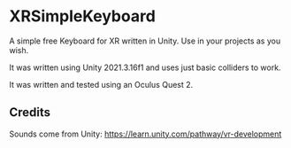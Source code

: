 # XRSimpleKeyboard
A simple free Keyboard for XR written in Unity. Use in your projects as you wish.

It was written using Unity 2021.3.16f1 and uses just basic colliders to work.

It was written and tested using an Oculus Quest 2.

## Credits

Sounds come from Unity: https://learn.unity.com/pathway/vr-development

